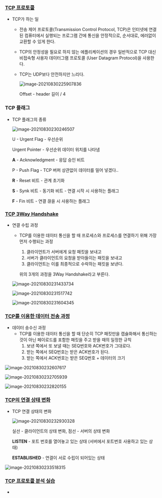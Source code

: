 ### [TCP 프로토콜](https://youtu.be/cOK_f9_k_O0?list=PL0d8NnikouEWcF1jJueLdjRIC4HsUlULi)

- TCP가 하는 일

  - 전송 제어 프로토콜(Transmission Control Protocol, TCP)은 인터넷에 연결된 컴퓨터에서 실행되는 프로그램 간에 통신을 안정적으로, 순서대로, 에러없이 교환할 수 있게 한다.

  - TCP의 안정성을 필요로 하지 않는 에플리케이션의 경우 일반적으로 TCP 대신 비접속형 사용자 데이터그램 프로토콜 (User Datagram Protocol)을 사용한다.

  - TCP는 UDP보다 안전하지만 느리다.

    ![image-20210830225907836](9장-TCP-연결지향형.assets/image-20210830225907836.png)

    Offset - header 길이 / 4

### TCP 플래그

- TCP 플래그의 종류

  ![image-20210830230246507](9장-TCP-연결지향형.assets/image-20210830230246507.png)

  U - Urgent Flag - 우선순위

  Urgent Pointer - 우선순위 데이터 위치를 나타냄

  **A** - Acknowledgment - 응답 승인 비트

  P - Push Flag - TCP 버퍼 상관없이 데이터를 밀어 넣겠다..

  **R** - Reset 비트 - 관계 초기화

  **S** - Synk 비트 - 동기화 비트 - 연결 시작 시 사용하는 플래그

  **F** - Fin 비트 - 연결 끊을 시 사용하는 플래그

### [TCP 3Way Handshake](https://youtu.be/Ah4-MWISel8?list=PL0d8NnikouEWcF1jJueLdjRIC4HsUlULi)

- 연결 수립 과정

  - TCP를 이용한 데이터 통신을 할 때 프로세스와 프로세스를 연결하기 위해 가장 먼저 수행되는 과정

    1. 클라이언트가 서버에게 요청 패킷을 보내고
    2. 서버가 클라이언트의 요청을 받아들이는 패킷을 보내고
    3. 클라이언트는 이를 최종적으로 수락하는 패킷을 보낸다.

    위의 3개의 과정을 3Way Handshake라고 부른다.

  ![image-20210830231433734](9장-TCP-연결지향형.assets/image-20210830231433734.png)

  ![image-20210830231517742](9장-TCP-연결지향형.assets/image-20210830231517742.png)

  ![image-20210830231604345](9장-TCP-연결지향형.assets/image-20210830231604345.png)

  

### [TCP를 이용한 데이터 전송 과정](https://youtu.be/0vBR666GZ5o?list=PL0d8NnikouEWcF1jJueLdjRIC4HsUlULi)

- 데이터 송수신 과정
  - TCP를 이용한 데이터 통신을 할 때 단순히 TCP 패킷만을 캡슐화해서 통신하는 것이 아닌 페이로드를 포함한 패킷을 주고 받을 때의 일정한 규칙
    1. 보낸 쪽에서 또 보낼 때는 SEQ번호와 ACK번호가 그대로다.
    2. 받는 쪽에서 SEQ번호는 받은 ACK번호가 된다.
    3. 받는 쪽에서 ACK번호는 받은 SEQ번호 + 데이터의 크기

![image-20210830232607617](9장-TCP-연결지향형.assets/image-20210830232607617.png)

![image-20210830232705939](9장-TCP-연결지향형.assets/image-20210830232705939.png)

![image-20210830232820155](9장-TCP-연결지향형.assets/image-20210830232820155.png)



### [TCP의 연결 상태 변화](https://youtu.be/yY0uQf0BTH8?list=PL0d8NnikouEWcF1jJueLdjRIC4HsUlULi)

- TCP 연결 상태의 변화

  ![image-20210830232930328](9장-TCP-연결지향형.assets/image-20210830232930328.png)

  실선 - 클라이언트의 상태 변화, 점선 - 서버의 상태 변화

  **LISTEN** - 포트 번호를 열어놓고 있는 상태 (서버에서 포트번호 사용하고 있는 상태)

  **ESTABLISHED** - 연결이 서로 수립이 되어있는 상태

![image-20210830233518315](9장-TCP-연결지향형.assets/image-20210830233518315.png)

### [TCP 프로토콜 분석 실습](https://youtu.be/WseqBDo-j3Y?list=PL0d8NnikouEWcF1jJueLdjRIC4HsUlULi)

-

